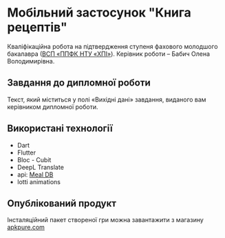 # Мобільний застосунок "Книга рецептів"
Кваліфікаційна робота на підтвердження ступеня фахового молодшого
бакалавра ([ВСП «ППФК НТУ «ХПІ»](http://polytechnic.poltava.ua)). Керівник
роботи – Бабич Олена Володимирівна.
## Завдання до дипломної роботи
Текст, який міститься у полі «Вихідні дані» завдання, виданого вам керівником
дипломної роботи.
## Використані технології
* Dart
* Flutter
* Bloc - Cubit
* DeepL Translate
* api: [Meal DB](https://www.themealdb.com)
* lotti animations
## Опублікований продукт
Інсталяційний пакет створеної гри можна завантажити з магазину [apkpure.com](https://apkpure.com/p/com.example.how_to_cook)
